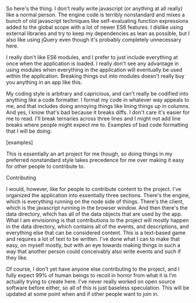 So here's the thing. I don't really write javascript (or anything at all really) like a normal person. The engine code is terribly nonstandard and mixes a bunch of old javascript techniques like self-evaluating function expressions added to the global scope with a lot of newer ES6 features. I dislike using external libraries and try to keep my dependencies as lean as possible, but I also like using jQuery even though it's probably completely unnecessary here.



I really don't like ES6 modules, and I prefer to just include everything at once when the application is loaded. I really don't see any advantage in using modules when everything in the application will eventually be used within the application. Breaking things out into modules doesn't really buy you anything in an app like this.



My coding style is arbitrary and capricious, and can't really be codified into anything like a code formatter. I format my code in whatever way appeals to me, and that includes doing annoying things like lining things up in columns. And yes, I know that's bad because it breaks diffs. I don't care it's easier for me to read. I'll break ternaries across three lines and I might not add line breaks where people might expect me to. Examples of bad code formatting that I will be doing:



  [examples]



This is essentially an art project for me though, so doing things in my preferred nonstandard style takes precedence for me over making it easy for other people to contribute to.



Contributing



I would, however, like for people to contribute content to the project. I've organized the application into essentially three sections. There's the engine, which is everything running on the node side of things. There's the client, which is the javascript running in the browser window. And then there's the data directory, which has all of the data objects that are used by the app. What I am envisioning is that contributions to the project will mostly happen in the data directory, which contains all of the events, and descriptions, and everything else that can be considered content. This is a text-based game and requires a lot of text to be written. I've done what I can to make that easy, on myself mostly, but with an eye towards making things in such a way that another person could conceivably also write events and such if they like.



Of course, I don't yet have anyone else contributing to the project, and I fully expect 99% of human beings to recoil in horror from what it is I'm actually trying to create here. I've never really worked on open source software before either, so all of this is just baseless speculation. This will be updated at some point when and if other people want to join in.

